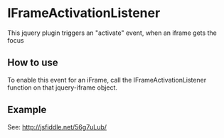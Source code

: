 # IFrameActivationListener
This jquery plugin triggers an "activate" event, when an iframe gets the focus

## How to use
To enable this event for an iFrame, call the IFrameActivationListener function on that jquery-iframe object.

## Example
See: http://jsfiddle.net/56g7uLub/
